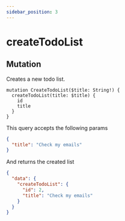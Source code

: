 ```yaml
---
sidebar_position: 3
---
```


# createTodoList

## Mutation

Creates a new todo list.

```gql
mutation CreateTodoList($title: String!) {
  createTodoList(title: $title) {
    id
    title
  }
}
```

This query accepts the following params

```json
{
  "title": "Check my emails"
}
```

And returns the created list

```json
{
  "data": {
    "createTodoList": {
      "id": 2,
      "title": "Check my emails"
    }
  }
}
```
